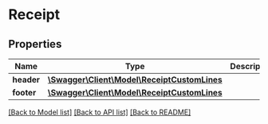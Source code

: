 # Receipt

## Properties
Name | Type | Description | Notes
------------ | ------------- | ------------- | -------------
**header** | [**\Swagger\Client\Model\ReceiptCustomLines**](ReceiptCustomLines.md) |  | [optional] 
**footer** | [**\Swagger\Client\Model\ReceiptCustomLines**](ReceiptCustomLines.md) |  | [optional] 

[[Back to Model list]](../../README.md#documentation-for-models) [[Back to API list]](../../README.md#documentation-for-api-endpoints) [[Back to README]](../../README.md)

